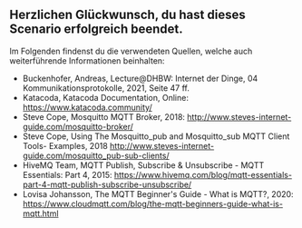Herzlichen Glückwunsch, du hast dieses Scenario erfolgreich beendet.  
---
Im Folgenden findenst du die verwendeten Quellen, welche auch weiterführende Informationen beinhalten:  
- Buckenhofer, Andreas, Lecture@DHBW: Internet der Dinge, 04 Kommunikationsprotokolle, 2021, Seite 47 ff.
- Katacoda, Katacoda Documentation, Online: https://www.katacoda.community/
- Steve Cope, Mosquitto MQTT Broker, 2018: http://www.steves-internet-guide.com/mosquitto-broker/
- Steve Cope, Using The Mosquitto_pub and Mosquitto_sub MQTT Client Tools- Examples, 2018 http://www.steves-internet-guide.com/mosquitto_pub-sub-clients/
- HiveMQ Team, MQTT Publish, Subscribe & Unsubscribe - MQTT Essentials: Part 4, 2015: https://www.hivemq.com/blog/mqtt-essentials-part-4-mqtt-publish-subscribe-unsubscribe/
- Lovisa Johansson, The MQTT Beginner's Guide - What is MQTT?, 2020: https://www.cloudmqtt.com/blog/the-mqtt-beginners-guide-what-is-mqtt.html